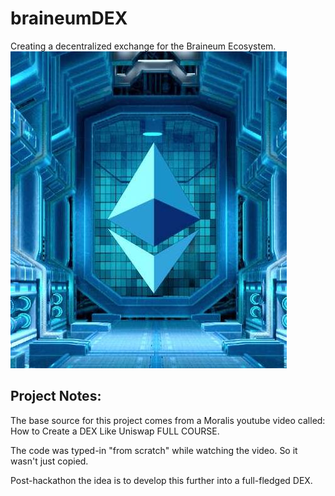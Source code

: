 # braineumDEX
Creating a decentralized exchange for the Braineum Ecosystem.
![BraineumDEX](https://github.com/rbensonevans/braineumDEX/blob/master/images/blue_eth%20sm.jpeg)

## Project Notes:
The base source for this project comes from a Moralis youtube video called:
How to Create a DEX Like Uniswap FULL COURSE.

The code was typed-in "from scratch" while watching the video. So it wasn't just copied.

Post-hackathon the idea is to develop this further into a full-fledged DEX.
